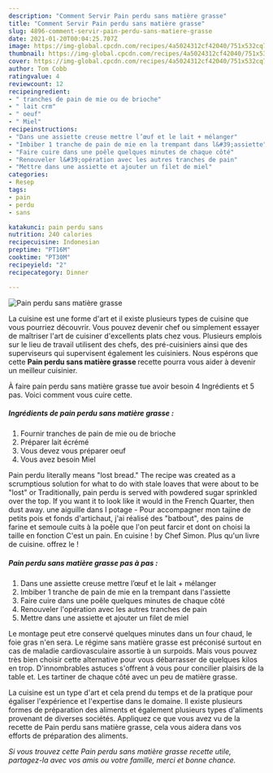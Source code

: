 ```yaml
---
description: "Comment Servir Pain perdu sans matière grasse"
title: "Comment Servir Pain perdu sans matière grasse"
slug: 4896-comment-servir-pain-perdu-sans-matiere-grasse
date: 2021-01-20T00:04:25.707Z
image: https://img-global.cpcdn.com/recipes/4a5024312cf42040/751x532cq70/pain-perdu-sans-matiere-grasse-photo-principale-de-la-recette.jpg
thumbnail: https://img-global.cpcdn.com/recipes/4a5024312cf42040/751x532cq70/pain-perdu-sans-matiere-grasse-photo-principale-de-la-recette.jpg
cover: https://img-global.cpcdn.com/recipes/4a5024312cf42040/751x532cq70/pain-perdu-sans-matiere-grasse-photo-principale-de-la-recette.jpg
author: Tom Cobb
ratingvalue: 4
reviewcount: 12
recipeingredient:
- " tranches de pain de mie ou de brioche"
- " lait crm"
- " oeuf"
- " Miel"
recipeinstructions:
- "Dans une assiette creuse mettre l’œuf et le lait + mélanger"
- "Imbiber 1 tranche de pain de mie en la trempant dans l&#39;assiette"
- "Faire cuire dans une poêle quelques minutes de chaque côté"
- "Renouveler l&#39;opération avec les autres tranches de pain"
- "Mettre dans une assiette et ajouter un filet de miel"
categories:
- Resep
tags:
- pain
- perdu
- sans

katakunci: pain perdu sans 
nutrition: 240 calories
recipecuisine: Indonesian
preptime: "PT16M"
cooktime: "PT30M"
recipeyield: "2"
recipecategory: Dinner

---
```



![Pain perdu sans matière grasse](https://img-global.cpcdn.com/recipes/4a5024312cf42040/751x532cq70/pain-perdu-sans-matiere-grasse-photo-principale-de-la-recette.jpg)

La cuisine est une forme d'art et il existe plusieurs types de cuisine que vous pourriez découvrir. Vous pouvez devenir chef ou simplement essayer de maîtriser l'art de cuisiner d'excellents plats chez vous. Plusieurs emplois sur le lieu de travail utilisent des chefs, des pré-cuisiniers ainsi que des superviseurs qui supervisent également les cuisiniers. Nous espérons que cette <strong> Pain perdu sans matière grasse </strong> recette pourra vous aider à devenir un meilleur cuisinier.

<!--inarticleads1-->

À faire pain perdu sans matière grasse tue avoir besoin 4 Ingrédients et 5 pas. Voici comment vous cuire cette.

##### Ingrédients de pain perdu sans matière grasse :

1. Fournir  tranches de pain de mie ou de brioche
1. Préparer  lait écrémé
1. Vous devez vous préparer  oeuf
1. Vous avez besoin  Miel


Pain perdu literally means &#34;lost bread.&#34; The recipe was created as a scrumptious solution for what to do with stale loaves that were about to be &#34;lost&#34; or Traditionally, pain perdu is served with powdered sugar sprinkled over the top. If you want it to look like it would in the French Quarter, then dust away. une aiguille dans l potage - Pour accompagner mon tajine de petits pois et fonds d&#39;artichaut, j&#39;ai réalisé des &#34;batbout&#34;, des pains de farine et semoule cuits à la poêle que l&#39;on peut farcir et dont on choisi la taille en fonction C&#39;est un pain. En cuisine ! by Chef Simon. Plus qu&#39;un livre de cuisine. offrez le ! 

<!--inarticleads2-->

##### Pain perdu sans matière grasse pas à pas :

1. Dans une assiette creuse mettre l’œuf et le lait + mélanger
1. Imbiber 1 tranche de pain de mie en la trempant dans l&#39;assiette
1. Faire cuire dans une poêle quelques minutes de chaque côté
1. Renouveler l&#39;opération avec les autres tranches de pain
1. Mettre dans une assiette et ajouter un filet de miel


Le montage peut etre conservé quelques minutes dans un four chaud, le foie gras n&#39;en sera. Le régime sans matière grasse est préconisé surtout en cas de maladie cardiovasculaire assortie à un surpoids. Mais vous pouvez très bien choisir cette alternative pour vous débarrasser de quelques kilos en trop. D&#39;innombrables astuces s&#39;offrent à vous pour concilier plaisirs de la table et. Les tartiner de chaque côté avec un peu de matière grasse. 

<!--inarticleads1-->

<p>
La cuisine est un type d'art et cela prend du temps et de la pratique pour égaliser l'expérience et l'expertise dans le domaine. Il existe plusieurs formes de préparation des aliments et également plusieurs types d'aliments provenant de diverses sociétés. Appliquez ce que vous avez vu de la recette de Pain perdu sans matière grasse, cela vous aidera dans vos efforts de préparation des aliments.
</p>

<p>
<i>Si vous trouvez cette Pain perdu sans matière grasse recette utile, partagez-la avec vos amis ou votre famille, merci et bonne chance.</i>
</p>
